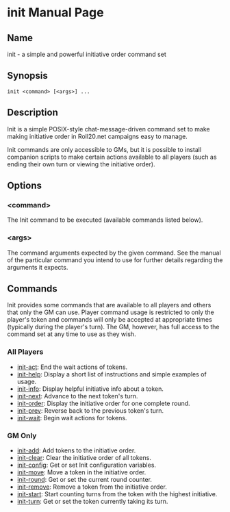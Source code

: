 
# init Manual Page

## Name

init - a simple and powerful initiative order command set

## Synopsis

```
init <command> [<args>] ...
```

## Description

Init is a simple POSIX-style chat-message-driven command set to make making initiative order in Roll20.net campaigns easy to manage. 

Init commands are only accessible to GMs, but it is possible to install companion scripts to make certain actions available to all players (such as ending their own turn or viewing the initiative order).

## Options

### \<command\>
The Init command to be executed (available commands listed below).

### \<args\>
The command arguments expected by the given command. See the manual of the particular command you intend to use for further details regarding the arguments it expects.

## Commands

Init provides some commands that are available to all players and others that only the GM can use. Player command usage is restricted to only the player's token and commands will only be accepted at appropriate times (typically during the player's turn). The GM, however, has full access to the command set at any time to use as they wish.

### All Players

  - [init-act](init-act.md): End the wait actions of tokens.
  - [init-help](init-help.md): Display a short list of instructions and simple examples of usage.
  - [init-info](init-info.md): Display helpful initiative info about a token.
  - [init-next](init-next.md): Advance to the next token's turn.
  - [init-order](init-order.md): Display the initiative order for one complete round.
  - [init-prev](init-prev.md): Reverse back to the previous token's turn.
  - [init-wait](init-wait.md): Begin wait actions for tokens.

### GM Only

  - [init-add](init-add.md): Add tokens to the initiative order.
  - [init-clear](init-clear.md): Clear the initiative order of all tokens.
  - [init-config](init-config.md): Get or set Init configuration variables.
  - [init-move](init-move.md): Move a token in the initiative order.
  - [init-round](init-round.md): Get or set the current round counter.
  - [init-remove](init-remove.md): Remove a token from the initiative order.
  - [init-start](init-start.md): Start counting turns from the token with the highest initiative.
  - [init-turn](init-turn.md): Get or set the token currently taking its turn.
